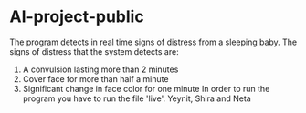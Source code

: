 # AI-project-public
The program detects in real time signs of distress from a sleeping baby.
The signs of distress that the system detects are:
1. A convulsion lasting more than 2 minutes
2. Cover face for more than half a minute
3. Significant change in face color for one minute
In order to run the program you have to run the file 'live'.
Yeynit, Shira and Neta
